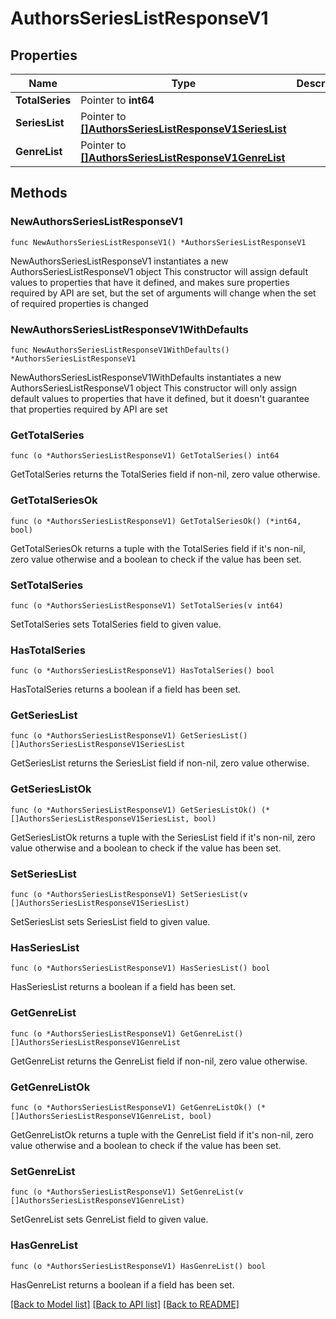 # AuthorsSeriesListResponseV1

## Properties

Name | Type | Description | Notes
------------ | ------------- | ------------- | -------------
**TotalSeries** | Pointer to **int64** |  | [optional] 
**SeriesList** | Pointer to [**[]AuthorsSeriesListResponseV1SeriesList**](AuthorsSeriesListResponseV1SeriesList.md) |  | [optional] 
**GenreList** | Pointer to [**[]AuthorsSeriesListResponseV1GenreList**](AuthorsSeriesListResponseV1GenreList.md) |  | [optional] 

## Methods

### NewAuthorsSeriesListResponseV1

`func NewAuthorsSeriesListResponseV1() *AuthorsSeriesListResponseV1`

NewAuthorsSeriesListResponseV1 instantiates a new AuthorsSeriesListResponseV1 object
This constructor will assign default values to properties that have it defined,
and makes sure properties required by API are set, but the set of arguments
will change when the set of required properties is changed

### NewAuthorsSeriesListResponseV1WithDefaults

`func NewAuthorsSeriesListResponseV1WithDefaults() *AuthorsSeriesListResponseV1`

NewAuthorsSeriesListResponseV1WithDefaults instantiates a new AuthorsSeriesListResponseV1 object
This constructor will only assign default values to properties that have it defined,
but it doesn't guarantee that properties required by API are set

### GetTotalSeries

`func (o *AuthorsSeriesListResponseV1) GetTotalSeries() int64`

GetTotalSeries returns the TotalSeries field if non-nil, zero value otherwise.

### GetTotalSeriesOk

`func (o *AuthorsSeriesListResponseV1) GetTotalSeriesOk() (*int64, bool)`

GetTotalSeriesOk returns a tuple with the TotalSeries field if it's non-nil, zero value otherwise
and a boolean to check if the value has been set.

### SetTotalSeries

`func (o *AuthorsSeriesListResponseV1) SetTotalSeries(v int64)`

SetTotalSeries sets TotalSeries field to given value.

### HasTotalSeries

`func (o *AuthorsSeriesListResponseV1) HasTotalSeries() bool`

HasTotalSeries returns a boolean if a field has been set.

### GetSeriesList

`func (o *AuthorsSeriesListResponseV1) GetSeriesList() []AuthorsSeriesListResponseV1SeriesList`

GetSeriesList returns the SeriesList field if non-nil, zero value otherwise.

### GetSeriesListOk

`func (o *AuthorsSeriesListResponseV1) GetSeriesListOk() (*[]AuthorsSeriesListResponseV1SeriesList, bool)`

GetSeriesListOk returns a tuple with the SeriesList field if it's non-nil, zero value otherwise
and a boolean to check if the value has been set.

### SetSeriesList

`func (o *AuthorsSeriesListResponseV1) SetSeriesList(v []AuthorsSeriesListResponseV1SeriesList)`

SetSeriesList sets SeriesList field to given value.

### HasSeriesList

`func (o *AuthorsSeriesListResponseV1) HasSeriesList() bool`

HasSeriesList returns a boolean if a field has been set.

### GetGenreList

`func (o *AuthorsSeriesListResponseV1) GetGenreList() []AuthorsSeriesListResponseV1GenreList`

GetGenreList returns the GenreList field if non-nil, zero value otherwise.

### GetGenreListOk

`func (o *AuthorsSeriesListResponseV1) GetGenreListOk() (*[]AuthorsSeriesListResponseV1GenreList, bool)`

GetGenreListOk returns a tuple with the GenreList field if it's non-nil, zero value otherwise
and a boolean to check if the value has been set.

### SetGenreList

`func (o *AuthorsSeriesListResponseV1) SetGenreList(v []AuthorsSeriesListResponseV1GenreList)`

SetGenreList sets GenreList field to given value.

### HasGenreList

`func (o *AuthorsSeriesListResponseV1) HasGenreList() bool`

HasGenreList returns a boolean if a field has been set.


[[Back to Model list]](../README.md#documentation-for-models) [[Back to API list]](../README.md#documentation-for-api-endpoints) [[Back to README]](../README.md)


